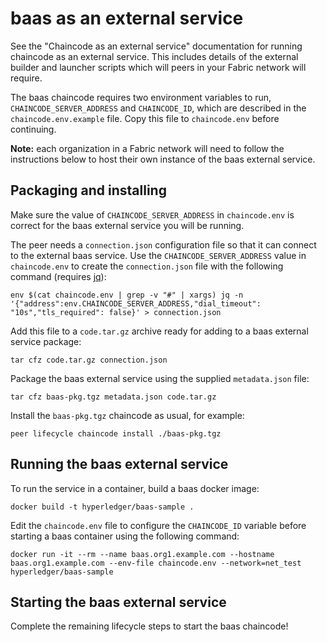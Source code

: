 # baas as an external service

See the "Chaincode as an external service" documentation for running chaincode as an external service.
This includes details of the external builder and launcher scripts which will peers in your Fabric network will require.

The baas chaincode requires two environment variables to run, `CHAINCODE_SERVER_ADDRESS` and `CHAINCODE_ID`, which are described in the `chaincode.env.example` file. Copy this file to `chaincode.env` before continuing.

**Note:** each organization in a Fabric network will need to follow the instructions below to host their own instance of the baas external service.

## Packaging and installing

Make sure the value of `CHAINCODE_SERVER_ADDRESS` in `chaincode.env` is correct for the baas external service you will be running.

The peer needs a `connection.json` configuration file so that it can connect to the external baas service.
Use the `CHAINCODE_SERVER_ADDRESS` value in `chaincode.env` to create the `connection.json` file with the following command (requires [jq](https://stedolan.github.io/jq/)):

```
env $(cat chaincode.env | grep -v "#" | xargs) jq -n '{"address":env.CHAINCODE_SERVER_ADDRESS,"dial_timeout": "10s","tls_required": false}' > connection.json
```

Add this file to a `code.tar.gz` archive ready for adding to a baas external service package:

```
tar cfz code.tar.gz connection.json
```

Package the baas external service using the supplied `metadata.json` file:

```
tar cfz baas-pkg.tgz metadata.json code.tar.gz
```

Install the `baas-pkg.tgz` chaincode as usual, for example:

```
peer lifecycle chaincode install ./baas-pkg.tgz
```

## Running the baas external service

To run the service in a container, build a baas docker image:

```
docker build -t hyperledger/baas-sample .
```

Edit the `chaincode.env` file to configure the `CHAINCODE_ID` variable before starting a baas container using the following command:

```
docker run -it --rm --name baas.org1.example.com --hostname baas.org1.example.com --env-file chaincode.env --network=net_test hyperledger/baas-sample
```

## Starting the baas external service

Complete the remaining lifecycle steps to start the baas chaincode!

